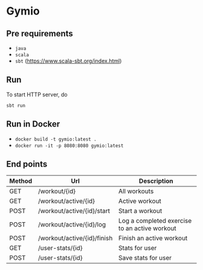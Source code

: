 # Gymio

## Pre requirements

* `java`
* `scala`
* `sbt` (https://www.scala-sbt.org/index.html)

## Run

To start HTTP server, do
```
sbt run
```
## Run in Docker
* `docker build -t gymio:latest .`
* `docker run -it -p 8080:8080 gymio:latest`

## End points

Method | Url                             | Description
------ | ------------------------------- | -----------
GET    | /workout/{id}                   | All workouts
GET    | /workout/active/{id}            | Active workout
POST   | /workout/active/{id}/start      | Start a workout
POST   | /workout/active/{id}/log        | Log a completed exercise to an active workout
POST   | /workout/active/{id}/finish     | Finish an active workout
GET    | /user-stats/{id}                | Stats for user
POST   | /user-stats/{id}                | Save stats for user

